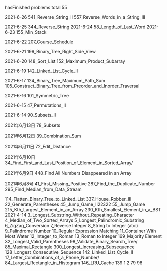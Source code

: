 hasFinished problems   total 55


2021-6-26
541_Reverse_String_II
557_Reverse_Words_in_a_String_III

2021-6-25
344_Reverse_String
2021-6-24
58_Length_of_Last_Word
2021-6-23
155_Min_Stack

2021-6-22
207_Course_Schedule

2021-6-21
199_Binary_Tree_Right_Side_View

2021-6-20
148_Sort_List
152_Maximum_Product_Subarray

2021-6-19
142_Linked_List_Cycle_II

2021-6-17
124_Binary_Tree_Maximum_Path_Sum
105_Construct_Binary_Tree_from_Preorder_and_Inorder_Traversal

2021-6-16
101_Symmetric_Tree

2021-6-15
47_Permutations_II

2021-6-14
90_Subsets_II

2021年6月13日
78_Subsets

2021年6月12日
39_Combination_Sum

2021年6月11日
72_Edit_Distance

2021年6月10日
34_Find_First_and_Last_Position_of_Element_in_Sorted_Array/

2021年6月9日
448_Find All Numbers Disappeared in an Array


2021年6月8号
41_First_Missing_Positive
287_Find_the_Duplicate_Number
295_Find_Median_from_Data_Stream


114_Flatten_Binary_Tree_to_Linked_List
337_House_Robber_III
22_Generate_Parentheses
45_Jump_Game_II22322
55_Jump_Game
215_Kth_Largest_Element_in_an_Array
230_Kth_Smallest_Element_in_a_BST
2021-4-14
3_Longest_Substring_Without_Repeating_Character
4_Median_of_Two_Sorted_Arrays
5_Longest_Palindromic_Substring
6_ZigZag_Conversion
7_Reverse Integer
8_String to Integer (atoi)
9_Palindrome Number
10_Regular Expression Matching
11_Container With Most Water
12_Integer_to_Roman
13_Roman to Integer
169_Majority Element
32_Longest_Valid_Parentheses
98_Validate_Binary_Search_Tree/
85_Maximal_Rectangle
300_Longest_Increasing_Subsequence
128_Longest_Consecutive_Sequence
142_Linked_List_Cycle_II
17_Letter_Combinations_of_a_Phone_Number/
84_Largest_Rectangle_in_Histogram
146_LRU_Cache
139
1
2
79
98
